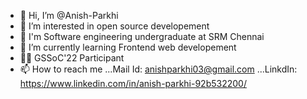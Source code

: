 - 👋 Hi, I’m @Anish-Parkhi
- 👀 I’m interested in open source developement 
- 🏫 I'm Software engineering undergraduate at SRM Chennai
- 🌱 I’m currently learning Frontend web developement
- 👩‍💻 GSSoC'22 Participant
- 📫 How to reach me ...Mail Id: anishparkhi03@gmail.com 
                     ...LinkdIn: https://www.linkedin.com/in/anish-parkhi-92b532200/

